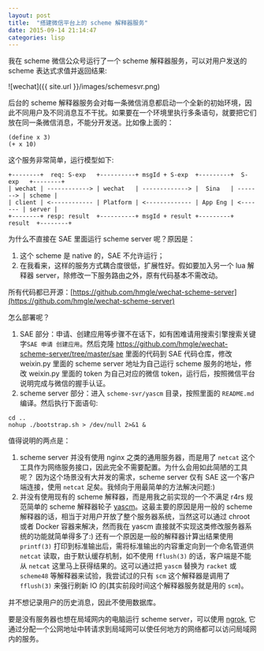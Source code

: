 ```yaml
---
layout: post
title:  "搭建微信平台上的 scheme 解释器服务"
date: 2015-09-14 21:14:47 
categories: lisp
---
```


我在 scheme 微信公众号运行了一个 scheme 解释器服务，可以对用户发送的 scheme 表达式求值并返回结果:

![wechat]({{ site.url }}/images/schemesvr.png)

后台的 scheme 解释器服务会对每一条微信消息都启动一个全新的初始环境，因此不同用户及不同消息互不干扰。如果要在一个环境里执行多条语句，就要把它们放在同一条微信消息，不能分开发送。比如像上面的：

```
(define x 3)
(+ x 10)
```

这个服务非常简单，运行模型如下:

```
+--------+  req: S-exp   +----------+ msgId + S-exp  +---------+  S-exp   +--------+
| wechat | ------------> | wechat   | -------------> |  Sina   | -------> | scheme |
| client | <------------ | Platform | <------------- | App Eng | <------- | server |
+--------+ resp: result  +----------+ msgId + result +---------+  result  +--------+
```

为什么不直接在 SAE 里面运行 scheme server 呢？原因是：

1. 这个 scheme 是 native 的，SAE 不允许运行；
2. 在我看来，这样的服务方式耦合度很低，扩展性好。假如要加入另一个 lua 解释器 server，除修改一下服务路由之外，原有代码基本不需改动。

所有代码都已开源：[https://github.com/hmgle/wechat-scheme-server](https://github.com/hmgle/wechat-scheme-server)

怎么部署呢？

1. SAE 部分：申请、创建应用等步骤不在话下，如有困难请用搜索引擎搜索关键字`SAE 申请 创建应用`。然后克隆 https://github.com/hmgle/wechat-scheme-server/tree/master/sae 里面的代码到 SAE 代码仓库，修改 weixin.py 里面的 scheme server 地址为自己运行 scheme 服务的地址，修改 weixin.py 里面的 token 为自己对应的微信 token，运行后，按照微信平台说明完成与微信的握手认证。
2. scheme server 部分：进入 `scheme-svr/yascm` 目录，按照里面的 `README.md` 编译。然后执行下面语句:

```
cd ..
nohup ./bootstrap.sh > /dev/null 2>&1 &
```

值得说明的两点是：

1. scheme server 并没有使用 nginx 之类的通用服务器，而是用了 `netcat` 这个工具作为网络服务接口，因此完全不需要配置。为什么会用如此简陋的工具呢？
 因为这个场景没有大并发的需求，scheme server 仅有 SAE 这一个客户端连接，使用 `netcat` 足矣。我倾向于用最简单的方法解决问题:)
2. 并没有使用现有的 scheme 解释器，而是用我之前实现的一个不满足 r4rs 规范简单的 scheme 解释器轮子 [yascm](https://github.com/hmgle/yascm)。这最主要的原因是用一般的 scheme 解释器的话，相当于对用户开放了整个服务器系统，当然这可以通过 chroot 或者 Docker 容器来解决，然而我在 yascm 直接就不实现这类修改服务器系统的功能就简单得多了:) 还有一个原因是一般的解释器计算出结果使用 `printf(3)` 打印到标准输出后，需将标准输出的内容重定向到一个命名管道供 `netcat` 读取，由于默认缓存机制，如不使用 `fflush(3)`
的话，客户端是不能从 `netcat` 这里马上获得结果的。这可以通过把 `yascm` 替换为 `racket` 或 `scheme48` 等解释器来试验，我尝试过的只有 `scm` 这个解释器是调用了 `fflush(3)` 来强行刷新 IO 的(其实前段时间这个解释器服务就是用的 `scm`)。

并不想记录用户的历史消息，因此不使用数据库。

要是没有服务器也想在局域网内的电脑运行 scheme server，可以使用 [ngrok](https://github.com/inconshreveable/ngrok), 它通过分配一个公网地址中转请求到局域网可以使任何地方的网络都可以访问局域网内的服务。
